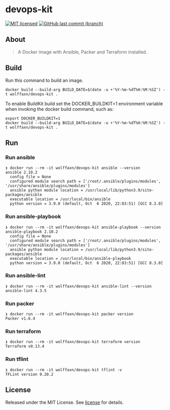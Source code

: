 # devops-kit

[![MIT licensed](https://img.shields.io/badge/license-MIT-blue.svg)](https://opensource.org/licenses/MIT)
[![GitHub last commit (branch)](https://img.shields.io/github/last-commit/wolffaxn/devops-kit/main.svg)](https://github.com/wolffaxn/devops-kit)

## About

> A Docker image with Ansible, Packer and Terraform installed.

## Build

Run this command to build an image.

```
docker build --build-arg BUILD_DATE=$(date -u +'%Y-%m-%dT%H:%M:%SZ') -t wolffaxn/devops-kit .
```

To enable BuildKit build set the DOCKER_BUILDKIT=1 environment variable when invoking the docker build command,
such as:

```
export DOCKER_BUILDKIT=1
docker build --build-arg BUILD_DATE=$(date -u +'%Y-%m-%dT%H:%M:%SZ') -t wolffaxn/devops-kit .
```

## Run

### Run ansible

```
❯ docker run --rm -it wolffaxn/devops-kit ansible --version
ansible 2.10.2
  config file = None
  configured module search path = ['/root/.ansible/plugins/modules', '/usr/share/ansible/plugins/modules']
  ansible python module location = /usr/local/lib/python3.9/site-packages/ansible
  executable location = /usr/local/bin/ansible
  python version = 3.9.0 (default, Oct  6 2020, 22:03:51) [GCC 8.3.0]

```

### Run ansible-playbook

```
❯ docker run --rm -it wolffaxn/devops-kit ansible-playbook --version
ansible-playbook 2.10.2
  config file = None
  configured module search path = ['/root/.ansible/plugins/modules', '/usr/share/ansible/plugins/modules']
  ansible python module location = /usr/local/lib/python3.9/site-packages/ansible
  executable location = /usr/local/bin/ansible-playbook
  python version = 3.9.0 (default, Oct  6 2020, 22:03:51) [GCC 8.3.0]

```

### Run ansible-lint

```
❯ docker run --rm -it wolffaxn/devops-kit ansible-lint --version
ansible-lint 4.3.5

```

### Run packer

```
❯ docker run --rm -it wolffaxn/devops-kit packer version
Packer v1.6.4

```

### Run terraform

```
❯ docker run --rm -it wolffaxn/devops-kit terraform version
Terraform v0.13.4

```

### Run tflint

```
❯ docker run --rm -it wolffaxn/devops-kit tflint -v
TFLint version 0.20.2

```

## License

Released under the MIT License. See [license](LICENSE.md) for details.
